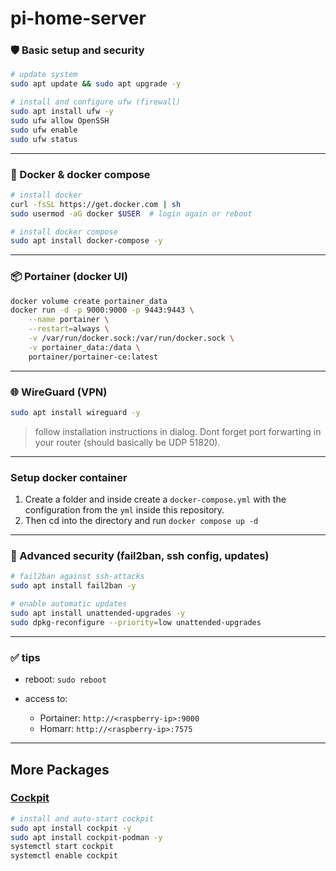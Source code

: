 # pi-home-server

### 🛡️ Basic setup and security

```bash
# update system
sudo apt update && sudo apt upgrade -y

# install and configure ufw (firewall)
sudo apt install ufw -y
sudo ufw allow OpenSSH
sudo ufw enable
sudo ufw status
```

---

### 🐳 Docker & docker compose

```bash
# install docker
curl -fsSL https://get.docker.com | sh
sudo usermod -aG docker $USER  # login again or reboot

# install docker compose
sudo apt install docker-compose -y
```

---

### 📦 Portainer (docker UI)

```bash
docker volume create portainer_data
docker run -d -p 9000:9000 -p 9443:9443 \
    --name portainer \
    --restart=always \
    -v /var/run/docker.sock:/var/run/docker.sock \
    -v portainer_data:/data \
    portainer/portainer-ce:latest
```

---

### 🌐 WireGuard (VPN)

```bash
sudo apt install wireguard -y
```

> follow installation instructions in dialog. Dont forget port forwarting in your router (should basically be UDP 51820).

---

### Setup docker container

1. Create a folder and inside create a `docker-compose.yml` with the configuration from the `yml` inside this repository.
2. Then cd into the directory and run `docker compose up -d`

---

### 🔐 Advanced security (fail2ban, ssh config, updates)

```bash
# fail2ban against ssh-attacks
sudo apt install fail2ban -y

# enable automatic updates
sudo apt install unattended-upgrades -y
sudo dpkg-reconfigure --priority=low unattended-upgrades
```

---

### ✅ tips

* reboot: `sudo reboot`
* access to:

  * Portainer: `http://<raspberry-ip>:9000`
  * Homarr: `http://<raspberry-ip>:7575`

---

## More Packages

### [Cockpit](https://cockpit-project.org/running.html)

```bash
# install and auto-start cockpit
sudo apt install cockpit -y
sudo apt install cockpit-podman -y
systemctl start cockpit
systemctl enable cockpit
```
